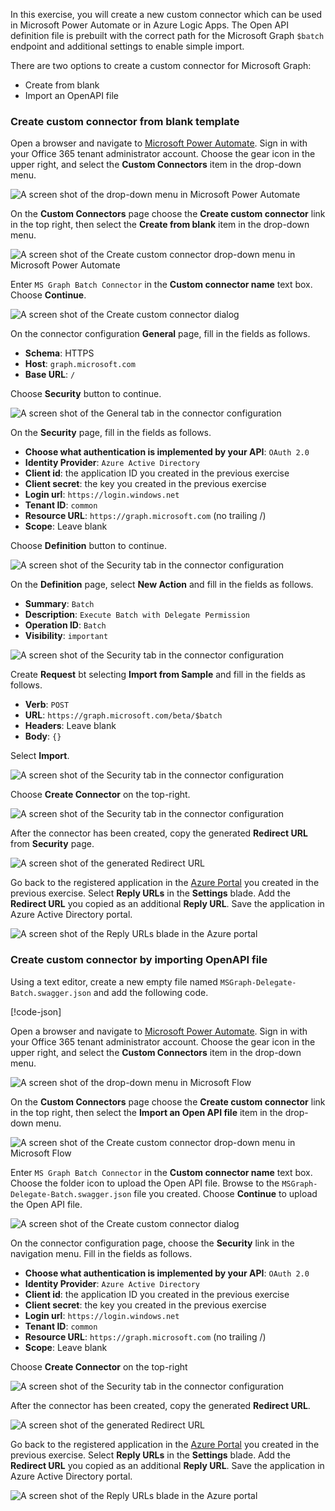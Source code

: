 <!-- markdownlint-disable MD002 MD041 -->

In this exercise, you will create a new custom connector which can be used in Microsoft Power Automate or in Azure Logic Apps. The Open API definition file is prebuilt with the correct path for the Microsoft Graph `$batch` endpoint and additional settings to enable simple import.

There are two options to create a custom connector for Microsoft Graph:
- Create from blank
- Import an OpenAPI file

 ### Create custom connector from blank template

 Open a browser and navigate to [Microsoft Power Automate](https://flow.microsoft.com). Sign in with your Office 365 tenant administrator account. Choose the gear icon in the upper right, and select the **Custom Connectors** item in the drop-down menu.

  ![A screen shot of the drop-down menu in Microsoft Power Automate](./images/flow-conn1.png)

 On the **Custom Connectors** page choose the **Create custom connector** link in the top right, then select the **Create from blank** item in the drop-down menu.

  ![A screen shot of the Create custom connector drop-down menu in Microsoft Power Automate](./images/CustomConnector-1.png)

 Enter `MS Graph Batch Connector` in the **Custom connector name** text box. Choose **Continue**.

  ![A screen shot of the Create custom connector dialog](./images/CustomConnector-2.png)

 On the connector configuration **General** page, fill in the fields as follows.

 - **Schema**: HTTPS
 - **Host**: `graph.microsoft.com`
 - **Base URL**: `/`
 
 Choose **Security** button to continue.
 
  ![A screen shot of the General tab in the connector configuration](./images/CustomConnector-3.png)
 
 On the **Security** page, fill in the fields as follows.

 - **Choose what authentication is implemented by your API**: `OAuth 2.0`
 - **Identity Provider**: `Azure Active Directory`
 - **Client id**: the application ID you created in the previous exercise
 - **Client secret**: the key you created in the previous exercise
 - **Login url**: `https://login.windows.net`
 - **Tenant ID**: `common`
 - **Resource URL**: `https://graph.microsoft.com` (no trailing /)
 - **Scope**: Leave blank

 Choose **Definition** button to continue.
  
  ![A screen shot of the Security tab in the connector configuration](./images/CustomConnector-4.png)
 
 On the **Definition** page, select **New Action** and fill in the fields as follows.

 - **Summary**: `Batch`
 - **Description**: `Execute Batch with Delegate Permission`
 - **Operation ID**: `Batch`
 - **Visibility**: `important`

  ![A screen shot of the Security tab in the connector configuration](./images/CustomConnector-5.png)
 
 Create **Request** bt selecting **Import from Sample** and fill in the fields as follows.
  
 - **Verb**: `POST`
 - **URL**: `https://graph.microsoft.com/beta/$batch`
 - **Headers**: Leave blank
 - **Body**: `{}`
  
 Select **Import**.
 
  ![A screen shot of the Security tab in the connector configuration](./images/CustomConnector-6.png)
 
 Choose **Create Connector** on the top-right.

  ![A screen shot of the Security tab in the connector configuration](./images/flow-conn4.png)

 After the connector has been created, copy the generated **Redirect URL** from **Security** page.

  ![A screen shot of the generated Redirect URL](./images/flow-conn5.png)

 Go back to the registered application in the [Azure Portal](https://aad.portal.azure.com) you created in the previous exercise. Select **Reply URLs** in the **Settings** blade. Add the **Redirect URL** you copied as an additional **Reply URL**. Save the application in Azure Active Directory portal.

  ![A screen shot of the Reply URLs blade in the Azure portal](./images/flow-conn6.png)

 ### Create custom connector by importing OpenAPI file

 Using a text editor, create a new empty file named `MSGraph-Delegate-Batch.swagger.json` and add the following code.

  [!code-json[](../LabFiles/MSGraph-Delegate-Batch.swagger.json)]

 Open a browser and navigate to [Microsoft Power Automate](https://flow.microsoft.com). Sign in with your Office 365 tenant administrator account. Choose the gear icon in the upper right, and select the **Custom Connectors** item in the drop-down menu.

  ![A screen shot of the drop-down menu in Microsoft Flow](./images/flow-conn1.png)

 On the **Custom Connectors** page choose the **Create custom connector** link in the top right, then select the **Import an Open API file** item in the drop-down menu.

  ![A screen shot of the Create custom connector drop-down menu in Microsoft Flow](./images/flow-conn2.png)

 Enter `MS Graph Batch Connector` in the **Custom connector name** text box. Choose the folder icon to upload the Open API file. Browse to the `MSGraph-Delegate-Batch.swagger.json` file you created. Choose **Continue** to upload the Open API file.

  ![A screen shot of the Create custom connector dialog](./images/flow-conn3.png)

 On the connector configuration page, choose the **Security** link in the navigation menu. Fill in the fields as follows.

 - **Choose what authentication is implemented by your API**: `OAuth 2.0`
 - **Identity Provider**: `Azure Active Directory`
 - **Client id**: the application ID you created in the previous exercise
 - **Client secret**: the key you created in the previous exercise
 - **Login url**: `https://login.windows.net`
 - **Tenant ID**: `common`
 - **Resource URL**: `https://graph.microsoft.com` (no trailing /)
 - **Scope**: Leave blank

 Choose **Create Connector** on the top-right

  ![A screen shot of the Security tab in the connector configuration](./images/flow-conn4.png)

 After the connector has been created, copy the generated **Redirect URL**.

  ![A screen shot of the generated Redirect URL](./images/flow-conn5.png)

 Go back to the registered application in the [Azure Portal](https://aad.portal.azure.com) you created in the previous exercise. Select **Reply URLs** in the **Settings** blade. Add the **Redirect URL** you copied as an additional **Reply URL**. Save the application in Azure Active Directory portal.

  ![A screen shot of the Reply URLs blade in the Azure portal](./images/flow-conn6.png)
